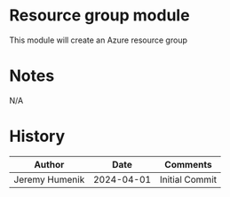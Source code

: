 # Resource group module
This module will create an Azure resource group

# Notes
N/A

# History
| Author | Date | Comments |
|--------|------|----------|
| Jeremy Humenik | 2024-04-01 | Initial Commit |